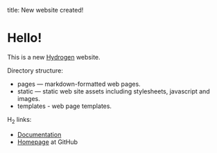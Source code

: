 title: New website created!

# Hello!

This is a new [Hydrogen](http://github.com/dreikanter/hydrogen) website.

Directory structure:

* pages — markdown-formatted web pages.
* static — static web site assets including stylesheets, javascript and images.
* templates - web page templates.

H<sub>2</sub> links:

* [Documentation](https://github.com/dreikanter/hydrogen/blob/master/README.md)
* [Homepage](http://github.com/dreikanter/hydrogen) at GitHub
